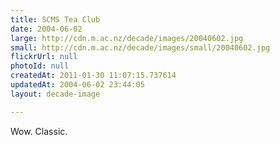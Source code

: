 ```yaml
---
title: SCMS Tea Club
date: 2004-06-02
large: http://cdn.m.ac.nz/decade/images/20040602.jpg
small: http://cdn.m.ac.nz/decade/images/small/20040602.jpg
flickrUrl: null
photoId: null
createdAt: 2011-01-30 11:07:15.737614
updatedAt: 2004-06-02 23:44:05
layout: decade-image

---
```

Wow. Classic.
